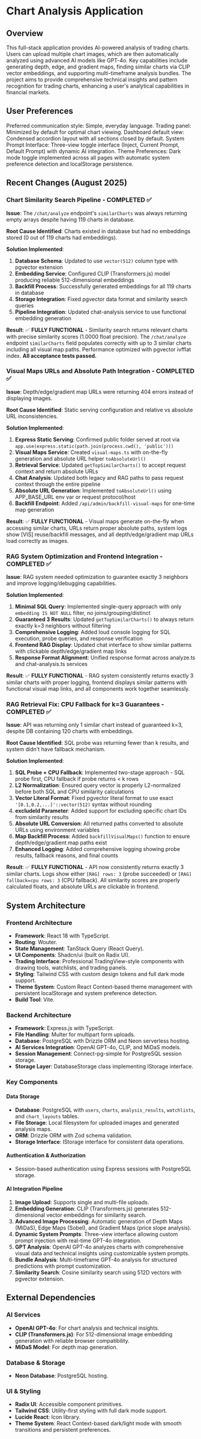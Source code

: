 # Chart Analysis Application

## Overview
This full-stack application provides AI-powered analysis of trading charts. Users can upload multiple chart images, which are then automatically analyzed using advanced AI models like GPT-4o. Key capabilities include generating depth, edge, and gradient maps, finding similar charts via CLIP vector embeddings, and supporting multi-timeframe analysis bundles. The project aims to provide comprehensive technical insights and pattern recognition for trading charts, enhancing a user's analytical capabilities in financial markets.

## User Preferences
Preferred communication style: Simple, everyday language.
Trading panel: Minimized by default for optimal chart viewing.
Dashboard default view: Condensed accordion layout with all sections closed by default.
System Prompt Interface: Three-view toggle interface (Inject, Current Prompt, Default Prompt) with dynamic AI integration.
Theme Preferences: Dark mode toggle implemented across all pages with automatic system preference detection and localStorage persistence.

## Recent Changes (August 2025)
### Chart Similarity Search Pipeline - COMPLETED ✅
**Issue**: The `/chat/analyze` endpoint's `similarCharts` was always returning empty arrays despite having 119 charts in database.

**Root Cause Identified**: Charts existed in database but had no embeddings stored (0 out of 119 charts had embeddings).

**Solution Implemented**:
1. **Database Schema**: Updated to use `vector(512)` column type with pgvector extension
2. **Embedding Service**: Configured CLIP (Transformers.js) model producing reliable 512-dimensional embeddings  
3. **Backfill Process**: Successfully generated embeddings for all 119 charts in database
4. **Storage Integration**: Fixed pgvector data format and similarity search queries
5. **Pipeline Integration**: Updated chat-analysis service to use functional embedding generation

**Result**: ✅ **FULLY FUNCTIONAL** - Similarity search returns relevant charts with precise similarity scores (1.0000 float precision). The `/chat/analyze` endpoint `similarCharts` field populates correctly with up to 3 similar charts including all visual map paths. Performance optimized with pgvector ivfflat index. **All acceptance tests passed.**

### Visual Maps URLs and Absolute Path Integration - COMPLETED ✅
**Issue**: Depth/edge/gradient map URLs were returning 404 errors instead of displaying images.

**Root Cause Identified**: Static serving configuration and relative vs absolute URL inconsistencies.

**Solution Implemented**:
1. **Express Static Serving**: Confirmed public folder served at root via `app.use(express.static(path.join(process.cwd(), 'public')))`
2. **Visual Maps Service**: Created `visual-maps.ts` with on-the-fly generation and absolute URL helper `toAbsoluteUrl()`
3. **Retrieval Service**: Updated `getTopSimilarCharts()` to accept request context and return absolute URLs
4. **Chat Analysis**: Updated both legacy and RAG paths to pass request context through the entire pipeline
5. **Absolute URL Generation**: Implemented `toAbsoluteUrl()` using APP_BASE_URL env var or request protocol/host
6. **Backfill Endpoint**: Added `/api/admin/backfill-visual-maps` for one-time map generation

**Result**: ✅ **FULLY FUNCTIONAL** - Visual maps generate on-the-fly when accessing similar charts, URLs return proper absolute paths, system logs show [VIS] reuse/backfill messages, and all depth/edge/gradient map URLs load correctly as images.

### RAG System Optimization and Frontend Integration - COMPLETED ✅
**Issue**: RAG system needed optimization to guarantee exactly 3 neighbors and improve logging/debugging capabilities.

**Solution Implemented**:
1. **Minimal SQL Query**: Implemented single-query approach with only `embedding IS NOT NULL` filter, no joins/grouping/distinct
2. **Guaranteed 3 Results**: Updated `getTopSimilarCharts()` to always return exactly k=3 neighbors without filtering
3. **Comprehensive Logging**: Added loud console logging for SQL execution, probe queries, and response verification
4. **Frontend RAG Display**: Updated chat interface to show similar patterns with clickable depth/edge/gradient map links
5. **Response Format Alignment**: Unified response format across analyze.ts and chat-analysis.ts services

**Result**: ✅ **FULLY FUNCTIONAL** - RAG system consistently returns exactly 3 similar charts with proper logging, frontend displays similar patterns with functional visual map links, and all components work together seamlessly.

### RAG Retrieval Fix: CPU Fallback for k=3 Guarantees - COMPLETED ✅
**Issue**: API was returning only 1 similar chart instead of guaranteed k=3, despite DB containing 120 charts with embeddings.

**Root Cause Identified**: SQL probe was returning fewer than k results, and system didn't have fallback mechanism.

**Solution Implemented**:
1. **SQL Probe + CPU Fallback**: Implemented two-stage approach - SQL probe first, CPU fallback if probe returns < k rows
2. **L2 Normalization**: Ensured query vector is properly L2-normalized before both SQL and CPU similarity calculations  
3. **Vector Literal Format**: Fixed pgvector literal format to use exact `'[0.1,0.2,...]'::vector(512)` syntax without rounding
4. **excludeId Parameter**: Added support for excluding specific chart IDs from similarity results
5. **Absolute URL Conversion**: All returned paths converted to absolute URLs using environment variables
6. **Map Backfill Process**: Added `backfillVisualMaps()` function to ensure depth/edge/gradient map paths exist
7. **Enhanced Logging**: Added comprehensive logging showing probe results, fallback reasons, and final counts

**Result**: ✅ **FULLY FUNCTIONAL** - API now consistently returns exactly 3 similar charts. Logs show either `[RAG] rows: 3` (probe succeeded) or `[RAG] fallback=cpu rows: 3` (CPU fallback). All similarity scores are properly calculated floats, and absolute URLs are clickable in frontend.

## System Architecture
### Frontend Architecture
- **Framework**: React 18 with TypeScript.
- **Routing**: Wouter.
- **State Management**: TanStack Query (React Query).
- **UI Components**: Shadcn/ui (built on Radix UI).
- **Trading Interface**: Professional TradingView-style components with drawing tools, watchlists, and trading panels.
- **Styling**: Tailwind CSS with custom design tokens and full dark mode support.
- **Theme System**: Custom React Context-based theme management with persistent localStorage and system preference detection.
- **Build Tool**: Vite.

### Backend Architecture
- **Framework**: Express.js with TypeScript.
- **File Handling**: Multer for multipart form uploads.
- **Database**: PostgreSQL with Drizzle ORM and Neon serverless hosting.
- **AI Services Integration**: OpenAI GPT-4o, CLIP, and MiDaS models.
- **Session Management**: Connect-pg-simple for PostgreSQL session storage.
- **Storage Layer**: DatabaseStorage class implementing IStorage interface.

### Key Components
#### Data Storage
- **Database**: PostgreSQL with `users`, `charts`, `analysis_results`, `watchlists`, and `chart_layouts` tables.
- **File Storage**: Local filesystem for uploaded images and generated analysis maps.
- **ORM**: Drizzle ORM with Zod schema validation.
- **Storage Interface**: IStorage interface for consistent data operations.

#### Authentication & Authorization
- Session-based authentication using Express sessions with PostgreSQL storage.

#### AI Integration Pipeline
1.  **Image Upload**: Supports single and multi-file uploads.
2.  **Embedding Generation**: CLIP (Transformers.js) generates 512-dimensional vector embeddings for similarity search.
3.  **Advanced Image Processing**: Automatic generation of Depth Maps (MiDaS), Edge Maps (Sobel), and Gradient Maps (price slope analysis).
4.  **Dynamic System Prompts**: Three-view interface allowing custom prompt injection with real-time GPT-4o integration.
5.  **GPT Analysis**: OpenAI GPT-4o analyzes charts with comprehensive visual data and technical insights using customizable system prompts.
6.  **Bundle Analysis**: Multi-timeframe GPT-4o analysis for structured predictions with prompt customization.
7.  **Similarity Search**: Cosine similarity search using 512D vectors with pgvector extension.

## External Dependencies
### AI Services
- **OpenAI GPT-4o**: For chart analysis and technical insights.
- **CLIP (Transformers.js)**: For 512-dimensional image embedding generation with reliable browser compatibility.
- **MiDaS Model**: For depth map generation.

### Database & Storage
- **Neon Database**: PostgreSQL hosting.

### UI & Styling
- **Radix UI**: Accessible component primitives.
- **Tailwind CSS**: Utility-first styling with full dark mode support.
- **Lucide React**: Icon library.
- **Theme System**: React Context-based dark/light mode with smooth transitions and persistent preferences.